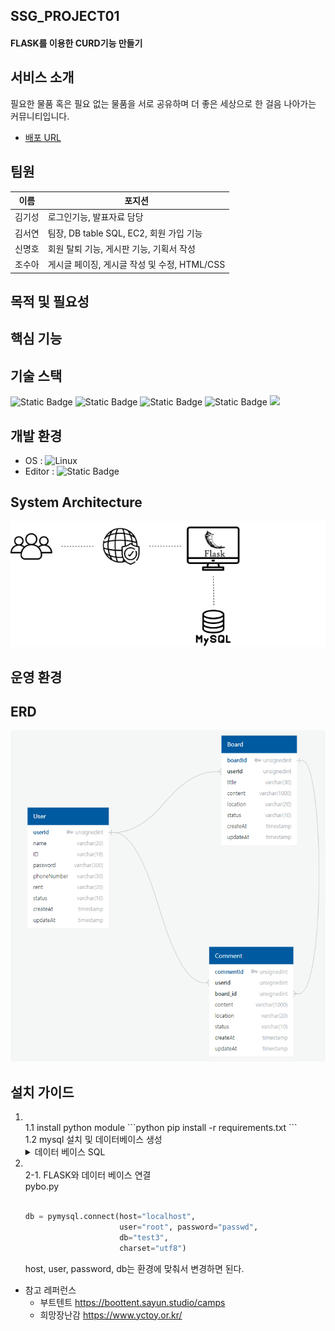 ## SSG_PROJECT01
#### FLASK를 이용한 CURD기능 만들기

## 서비스 소개
필요한 물품 혹은 필요 없는 물품을 서로 공유하며 더 좋은 세상으로 한 걸음 나아가는 커뮤니티입니다.

- [배포 URL](https://first-step.shop)
  
## 팀원
|이름|포지션|
|:---:|---|
|김기성|로그인기능, 발표자료 담당|
|김서연|팀장, DB table SQL, EC2, 회원 가입 기능|
|신명호|회원 탈퇴 기능, 게시판 기능, 기획서 작성|
|조수아|게시글 페이징, 게시글 작성 및 수정, HTML/CSS|

## 목적 및 필요성

## 핵심 기능

## 기술 스택
![Static Badge](https://img.shields.io/badge/Python3-3776AB?logo=Python&logoColor=%23FFFFFF) ![Static Badge](https://img.shields.io/badge/HTML5-E34F26?logo=HTML5&logoColor=%23FFFFFF) ![Static Badge](https://img.shields.io/badge/Flask-000000?logo=Flask&logoColor=%23FFFFFF) ![Static Badge](https://img.shields.io/badge/AWS-FF9900?logo=Amazon%20AWS&logoColor=%23FFFFFF) <img src="https://img.shields.io/badge/MySQL-4479A1?style=flat-square&logo=MySQL&logoColor=white"/>

## 개발 환경
- OS : ![Linux](https://img.shields.io/badge/Linux-FCC624?style=for-the-badge&logo=linux&logoColor=black)
- Editor : ![Static Badge](https://img.shields.io/badge/VSCode-007ACC?logo=Visual%20Studio%20Code&logoColor=%23FFFFFF)

## System Architecture
<img src='/architecture.png' />

## 운영 환경


## ERD
<img src='/ERD.png' />

## 설치 가이드
1. <br>
    1.1 install python module 
    ```python
    pip install -r requirements.txt
    ```
    <br>
    1.2 mysql 설치 및 데이터베이스 생성
    <details>
    <summary>데이터 베이스 SQL</summary>
    <div markdown="1">

    ```sql
    create database test3;
    
    use test3;
    
    CREATE TABLE `User` (
        `userId` int unsigned AUTO_INCREMENT NOT NULL ,
        `name` varchar(20)  NOT NULL ,
        `ID` varchar(16)  NOT NULL ,
        `password` varchar(300)  NOT NULL ,
        `phoneNumber` varchar(30)  NOT NULL ,
        `rent` varchar(20) NULL ,
        `status` varchar(10) default 'active' NOT NULL ,
        `createAt` timestamp default CURRENT_TIMESTAMP NOT NULL ,
        `updateAt` timestamp default CURRENT_TIMESTAMP NOT NULL ,
        PRIMARY KEY (
            `userId`
        )
    );
    
    CREATE TABLE `Board` (
        `boardId` int unsigned AUTO_INCREMENT NOT NULL ,
        `userId` int unsigned  NOT NULL ,
        `title` varchar(30)  NOT NULL ,
        `content` varchar(1000)  NOT NULL ,
        `location` varchar(20)  NOT NULL ,
        `status` varchar(10) default 'active' NOT NULL ,
        `createAt` timestamp default CURRENT_TIMESTAMP NOT NULL ,
        `updateAt` timestamp default CURRENT_TIMESTAMP NOT NULL ,
        PRIMARY KEY (
            `boardId`
        )
    );
    
    CREATE TABLE `Comment` (
        `commentId` int unsigned AUTO_INCREMENT NOT NULL ,
        `userId` int unsigned  NOT NULL ,
        `board_id` int unsigned  NOT NULL ,
        `content` varchar(1000)  NOT NULL ,
        `location` varchar(20)  NOT NULL ,
        `status` varchar(10) default 'active' NOT NULL ,
        `createAt` timestamp default CURRENT_TIMESTAMP NOT NULL ,
        `updateAt` timestamp default CURRENT_TIMESTAMP NOT NULL ,
        PRIMARY KEY (
            `commentId`
        )
    );

    CREATE TABLE `ToyBoard` (
    	`boardId` int unsigned AUTO_INCREMENT NOT NULL , 
    	`userId` int unsigned NOT NULL, 
    	`title` varchar(100) NOT NULL, 
    	`content` varchar(1000) NOT NULL, 
    	`userage` varchar(20) NOT NULL, 
    	`area` varchar(20) NOT NULL, 
    	`phoneNumber` varchar(30) NOT NULL,  
    	`rent` varchar(20) default '가능' NOT NULL, 
    	`status` varchar(10) default 'active' NOT NULL,
    	`createAt` timestamp default CURRENT_TIMESTAMP NOT NULL, 
    	`updateAt` timestamp default CURRENT_TIMESTAMP NOT NULL, 
    	PRIMARY KEY( `boardId` )
    );
    
    ALTER TABLE `Board` ADD CONSTRAINT `fk_Board_userId` FOREIGN KEY(`userId`)
    REFERENCES `User` (`userId`);
    
    ALTER TABLE `Comment` ADD CONSTRAINT `fk_Comment_userId` FOREIGN KEY(`userId`)
    REFERENCES `User` (`userId`);
    
    ALTER TABLE `Comment` ADD CONSTRAINT `fk_Comment_board_id` FOREIGN KEY(`board_id`)
    REFERENCES `Board` (`boardId`);
    ```
    
    </div>
    </details>

2. <br>
    2-1. FLASK와 데이터 베이스 연결<br>
    pybo.py <br><br>
    
    ```python
    db = pymysql.connect(host="localhost", 
                         user="root", password="passwd", 
                         db="test3",
                         charset="utf8")
    ```
   
    host, user, password, db는 환경에 맞춰서 변경하면 된다.



- 참고 레퍼런스
  - 부트텐트  https://boottent.sayun.studio/camps
  - 희망장난감 https://www.yctoy.or.kr/
    
    
